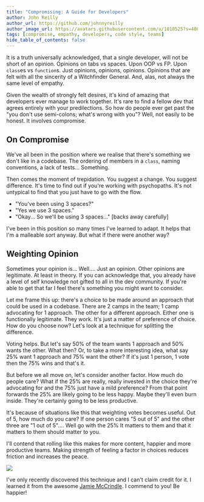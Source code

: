 ```yaml
---
title: "Compromising: A Guide for Developers"
author: John Reilly
author_url: https://github.com/johnnyreilly
author_image_url: https://avatars.githubusercontent.com/u/1010525?s=400&u=294033082cfecf8ad1645b4290e362583b33094a&v=4
tags: [compromise, empathy, developers, code style, teams]
hide_table_of_contents: false
---
```

It is a truth universally acknowledged, that a single developer, will not be short of an opinion. Opinions on tabs vs spaces. Upon OOP vs FP. Upon `class`es vs `function`s. Just opinions, opinions, opinions. Opinions that are felt with all the sincerity of a Witchfinder General. And, alas, not always the same level of empathy.

 Given the wealth of strongly felt desires, it's kind of amazing that developers ever manage to work together. It's rare to find a fellow dev that agrees entirely with your predilections. So how do people ever get past the "you don't use semi-colons; what's wrong with you"? Well, not easily to be honest. It involves compromise.

## On Compromise

We've all been in the position where we realise that there's something we don't like in a codebase. The ordering of members in a `class`, naming conventions, a lack of tests... Something.

Then comes the moment of trepidation. You suggest a change. You suggest difference. It's time to find out if you're working with psychopaths. It's not untypical to find that you just have to go with the flow.

- "You've been using 3 spaces?"
- "Yes we use 3 spaces."
- "Okay... So we'll be using 3 spaces..." [backs away carefully]

<!-- -->

I've been in this position so many times I've learned to adapt. It helps that I'm a malleable sort anyway. But what if there were another way?

## Weighting Opinion

Sometimes your opinion is... Well.... Just an opinion. Other opinions are legitimate. At least in theory. If you can acknowledge that, you already have a level of self knowledge not gifted to all in the dev community. If you're able to get that far I feel there's something you might want to consider.

Let me frame this up: there's a choice to be made around an approach that could be used in a codebase. There are 2 camps in the team; 1 camp advocating for 1 approach. The other for a different approach. Either one is functionally legitimate. They work. It's just a matter of preference of choice. How do you choose now? Let's look at a technique for splitting the difference.

Voting helps. But let's say 50% of the team wants 1 approach and 50% wants the other. What then? Or, to take a more interesting idea, what say 25% want 1 approach and 75% want the other? If it's just 1 person, 1 vote then the 75% wins and that's it.

But before we all move on, let's consider another factor. How much do people care? What if the 25% are really, really invested in the choice they're advocating for and the 75% just have a mild preference? From that point forwards the 25% are likely going to be less happy. Maybe they'll even burn inside. They're certainly going to be less productive.

It's because of situations like this that weighting votes becomes useful. Out of 5, how much do you care? If one person cares "5 out of 5" and the other three are "1 out of 5".... Well go with the 25% It matters to them and that it matters to them should matter to you.

I'll contend that rolling like this makes for more content, happier and more productive teams. Making strength of feeling a factor in choices reduces friction and increases the peace.

![](https://3.bp.blogspot.com/-mg_-2oAjkxE/WvfwNZe3bPI/AAAAAAAAJ7c/CrsL9e0J2pg_t0H3G4aevVAL-c0W0us8wCPcBGAYYCw/s640/Bestival_2008_Increase_the_Peace_banner.jpg)

I've only recently discovered this technique and I can't claim credit for it. I learned it from the awesome [Jamie McCrindle](<https://twitter.com/foldr>). I commend to you! Be happier!



